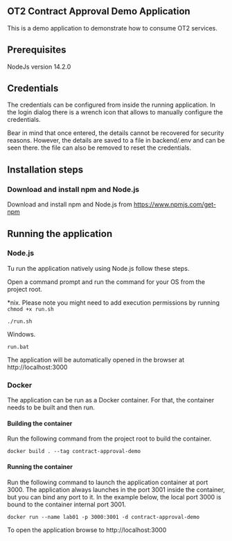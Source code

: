 OT2 Contract Approval Demo Application
--------

This is a demo application to demonstrate how to consume OT2 services.

## Prerequisites
NodeJs version 14.2.0

## Credentials

The credentials can be configured from inside the running application. In the login dialog there is a wrench icon that 
allows to manually configure the credentials.

Bear in mind that once entered, the details cannot be recovered for security reasons. However, the details are saved
to a file in backend/.env and can be seen there. the file can also be removed to reset the credentials.

## Installation steps

### Download and install npm and Node.js

Download and install npm and Node.js from https://www.npmjs.com/get-npm

## Running the application

### Node.js

Tu run the application natively using Node.js follow these steps.

Open a command prompt and run the command for your OS from the project root.

*nix. Please note you might need to add execution permissions by running `chmod +x run.sh`
```
./run.sh
```

Windows.
```
run.bat
```

The application will be automatically opened in the browser at http://localhost:3000

### Docker

The application can be run as a Docker container. For that, the container needs to be built and then run.

#### Building the container

Run the following command from the project root to build the container.

```
docker build . --tag contract-approval-demo
```

#### Running the container

Run the following command to launch the application container at port 3000. The application always launches in the port
 3001 inside the container, but you can bind any port to it. In the example below, the local port 3000 is bound to the
container internal port 3001.

```
docker run --name lab01 -p 3000:3001 -d contract-approval-demo
```

To open the application browse to http://localhost:3000
